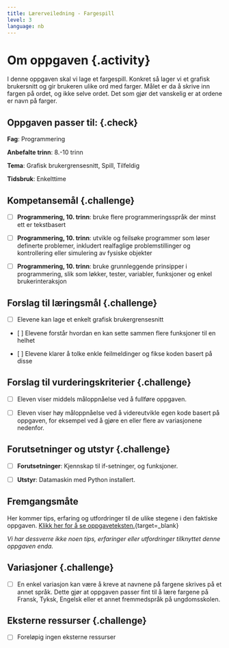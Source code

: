 ```yaml
---
title: Lærerveiledning - Fargespill
level: 3
language: nb
---
```



# Om oppgaven {.activity}

I denne oppgaven skal vi lage et fargespill. Konkret så lager vi et grafisk brukersnitt
og gir brukeren ulike ord med farger. Målet er da å skrive inn fargen på ordet, og ikke selve ordet. Det som gjør det vanskelig er at ordene er navn på farger.


## Oppgaven passer til: {.check}

 __Fag__: Programmering

 __Anbefalte trinn__: 8.-10 trinn

__Tema__: Grafisk brukergrensesnitt, Spill, Tilfeldig

 __Tidsbruk__: Enkelttime


## Kompetansemål {.challenge}

 - [ ] __Programmering, 10. trinn__: bruke flere programmeringsspråk der minst ett er tekstbasert

 - [ ] __Programmering, 10. trinn__: utvikle og feilsøke programmer som løser definerte problemer, inkludert realfaglige problemstillinger og kontrollering eller simulering av fysiske objekter

 - [ ] __Programmering, 10. trinn__: bruke grunnleggende prinsipper i programmering, slik som løkker, tester, variabler, funksjoner og enkel brukerinteraksjon



## Forslag til læringsmål {.challenge}

 - [ ] Elevene kan lage et enkelt grafisk brukergrensesnitt

 - [ ] Elevene forstår hvordan en kan sette sammen flere funksjoner til en helhet

 - [ ] Elevene klarer å tolke enkle feilmeldinger og fikse koden basert på disse



## Forslag til vurderingskriterier {.challenge}

- [ ] Eleven viser middels måloppnåelse ved å fullføre oppgaven.

- [ ] Eleven viser høy måloppnåelse ved å videreutvikle egen kode basert på oppgaven, for eksempel ved å gjøre en eller flere av variasjonene nedenfor.


## Forutsetninger og utstyr {.challenge}

 - [ ]  __Forutsetninger__: Kjennskap til if-setninger, og funksjoner.

 - [ ]  __Utstyr__: Datamaskin med Python installert.


## Fremgangsmåte

 Her kommer tips, erfaring og utfordringer til de ulike stegene i den faktiske oppgaven. [Klikk her for å se oppgaveteksten.](../fargespill/fargespill.html){target=_blank}

_Vi har dessverre ikke noen tips, erfaringer eller utfordringer tilknyttet denne oppgaven enda._


## Variasjoner {.challenge}

- [ ]  En enkel variasjon kan være å kreve at navnene på fargene skrives på et annet språk. Dette gjør at oppgaven passer fint til å lære fargene på Fransk, Tyksk, Engelsk eller et annet fremmedspråk på ungdomsskolen.


## Eksterne ressurser {.challenge}

- [ ] Foreløpig ingen eksterne ressurser

